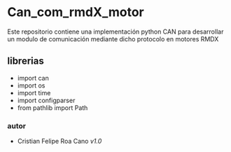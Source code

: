 # Can_com_rmdX_motor
Este repositorio contiene una implementación python CAN para desarrollar un modulo de comunicación mediante dicho protocolo en motores RMDX 

## librerias
- import can
- import os
- import time
- import configparser
- from pathlib import Path

### autor
 - Cristian Felipe Roa Cano *v1.0*
